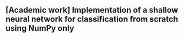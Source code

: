 ## [Academic work] Implementation of a shallow neural network for classification from scratch using NumPy only
